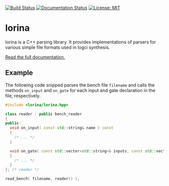 [![Build Status](https://travis-ci.org/hriener/lorina.svg?branch=master)](https://travis-ci.org/hriener/lorina)
[![Documentation Status](https://readthedocs.org/projects/lorina/badge/?version=latest)](http://lorina.readthedocs.io/en/latest/?badge=latest)
[![License: MIT](https://img.shields.io/badge/License-MIT-yellow.svg)](https://opensource.org/licenses/MIT)

# lorina

lorina is a C++ parsing library.  It provides implementations of parsers for various simple file formats used in logci synthesis.

[Read the full documentation.](http://lorina.readthedocs.io/en/latest/?badge=latest)

## Example

The following code snipped parses the bench file `filename` and calls the methods `on_input` and `on_gate` for each input and gate declaration in the file, respectively.

```c++
#include <lorina/lorina.hpp>

class reader : public bench_reader
{
public:
  void on_input( const std::string& name ) const
  {
    /* ... */
  }

  void on_gate( const std::vector<std::string>& inputs, const std::vector<std::string>& output, const std::string& type ) const
  {
    /* ... */
  }
}; /* reader */

read_bench( filename, reader() );
```
